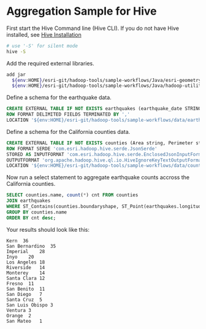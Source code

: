# Aggregation Sample for Hive

First start the Hive Command line (Hive CLI).  If you do not have Hive installed, see [Hive Installation](https://cwiki.apache.org/Hive/adminmanual-installation.html)

```bash
# use '-S' for silent mode
hive -S
```

Add the required external libraries.
```bash
add jar
  ${env:HOME}/esri-git/hadoop-tools/sample-workflows/Java/esri-geometry-api.jar
  ${env:HOME}/esri-git/hadoop-tools/sample-workflows/Java/hadoop-utilities.jar;
```


Define a schema for the earthquake data.

```sql
CREATE EXTERNAL TABLE IF NOT EXISTS earthquakes (earthquake_date STRING, latitude DOUBLE, longitude DOUBLE, magnitude DOUBLE)
ROW FORMAT DELIMITED FIELDS TERMINATED BY ','
LOCATION '${env:HOME}/esri-git/hadoop-tools/sample-workflows/data/earthquake-data';
```

Define a schema for the California counties data.

```sql
CREATE EXTERNAL TABLE IF NOT EXISTS counties (Area string, Perimeter string, State string, County string, Name string, BoundaryShape binary)                                         
ROW FORMAT SERDE 'com.esri.hadoop.hive.serde.JsonSerde'              
STORED AS INPUTFORMAT 'com.esri.hadoop.hive.serde.EnclosedJsonInputFormat'
OUTPUTFORMAT 'org.apache.hadoop.hive.ql.io.HiveIgnoreKeyTextOutputFormat'
LOCATION '${env:HOME}/esri-git/hadoop-tools/sample-workflows/data/counties-data'; 
```

Now run a select statement to aggregate earthquake counts accross the California counties.

```sql
SELECT counties.name, count(*) cnt FROM counties
JOIN earthquakes
WHERE ST_Contains(counties.boundaryshape, ST_Point(earthquakes.longitude, earthquakes.latitude))
GROUP BY counties.name
ORDER BY cnt desc;
```

Your results should look like this:

```
Kern  36
San Bernardino	35
Imperial	28
Inyo	20
Los Angeles	18
Riverside	14
Monterey	14
Santa Clara	12
Fresno	11
San Benito	11
San Diego	7
Santa Cruz	5
San Luis Obispo	3
Ventura	3
Orange	2
San Mateo	1
```
